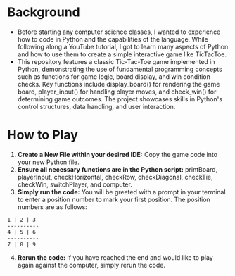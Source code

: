 # Background
- Before starting any computer science classes, I wanted to experience how to code in Python and the capabilities of the language. While following along a YouTube tutorial, I got to learn many aspects of Python and how to use them to create a simple interactive game like TicTacToe.
- This repository features a classic Tic-Tac-Toe game implemented in Python, demonstrating the use of fundamental programming concepts such as functions for game logic, board display, and win condition checks. Key functions include display_board() for rendering the game board, player_input() for handling player moves, and check_win() for determining game outcomes. The project showcases skills in Python's control structures, data handling, and user interaction.

# How to Play
1. **Create a New File within your desired IDE:** Copy the game code into your new Python file.
2. **Ensure all necessary functions are in the Python script:** printBoard, playerInput, checkHorizontal, checkRow, checkDiagonal, checkTie, checkWin, switchPlayer, and computer.
3. **Simply run the code:** You will be greeted with a prompt in your terminal to enter a position number to mark your first position. The position numbers are as follows:
```
1 | 2 | 3
----------
4 | 5 | 6
----------
7 | 8 | 9
```
4. **Rerun the code:** If you have reached the end and would like to play again against the computer, simply rerun the code.
